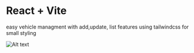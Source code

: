 # React + Vite

easy vehicle managment with add,update, list features using tailwindcss for small styling

![Alt text](/public/sc.png?raw=true "Title")
